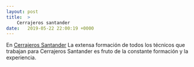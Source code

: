 ```yaml
---
layout: post
title:  >
    Cerrajeros santander
date:   2019-05-22 22:00:19 +0000
---
```



En [Cerrajeros Santander](https://cerrajerossantander.info/) La extensa formación de todos los técnicos que trabajan para Cerrajeros Santander es fruto de la constante formación y la experiencia.

